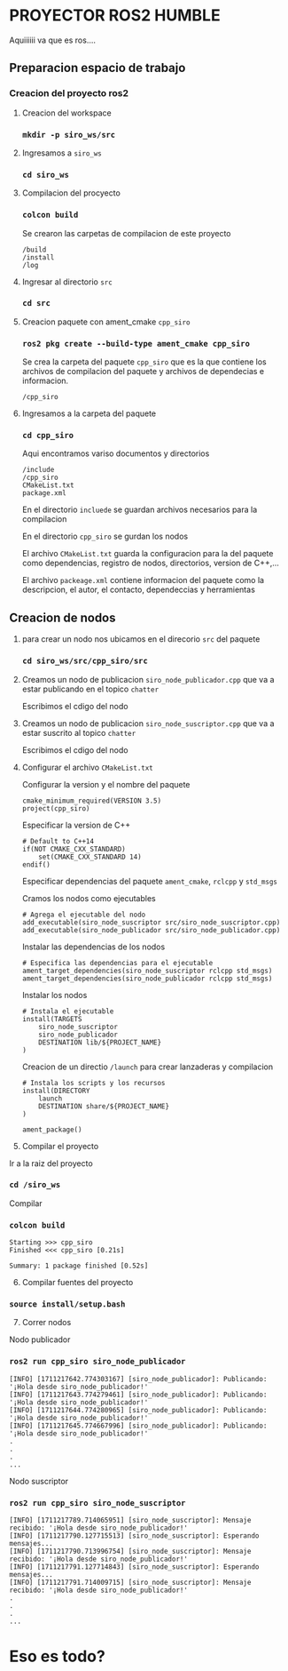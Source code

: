 # PROYECTOR ROS2 HUMBLE

Aquiiiiii va que es ros....

## Preparacion espacio de trabajo

### Creacion del proyecto ros2

1. Creacion del workspace

    ### `mkdir -p siro_ws/src`

2. Ingresamos a `siro_ws`

    ### `cd siro_ws`

3. Compilacion del procyecto

    ### `colcon build`

    Se crearon las carpetas de compilacion de este proyecto

    ```
    /build
    /install
    /log
    ```

4. Ingresar al directorio `src`

    ### `cd src`

5. Creacion paquete con ament_cmake `cpp_siro`

    ### `ros2 pkg create --build-type ament_cmake cpp_siro`

    Se crea la carpeta del paquete `cpp_siro`
    que es la que contiene los archivos de compilacion del paquete y archivos de dependecias e informacion.

    ```
    /cpp_siro
    ```

6. Ingresamos a la carpeta del paquete

    ### `cd cpp_siro`

    Aqui encontramos variso documentos y directorios

    ```
    /include
    /cpp_siro
    CMakeList.txt
    package.xml
    ```

    En el directorio `incluede` se guardan archivos necesarios para la compilacion

    En el directorio `cpp_siro` se gurdan los nodos

    El archivo `CMakeList.txt` guarda la configuracion para la del paquete como dependencias, registro de nodos, directorios, version de C++,...

    El archivo `packeage.xml` contiene informacion del paquete como la descripcion, el autor, el contacto, dependeccias y herramientas


## Creacion de nodos

1. para crear un nodo nos ubicamos en el direcorio `src` del paquete

    ### `cd siro_ws/src/cpp_siro/src`

2. Creamos un nodo de publicacion `siro_node_publicador.cpp` que va a estar publicando en el topico  `chatter`

    Escribimos el cdigo del nodo

3. Creamos un nodo de publicacion `siro_node_suscriptor.cpp` que va a estar suscrito al topico  `chatter`

    Escribimos el cdigo del nodo

4. Configurar el archivo `CMakeList.txt`

    Configurar la version y el nombre del paquete
    ```
    cmake_minimum_required(VERSION 3.5)
    project(cpp_siro)
    ```

    Especificar la version de C++
    ```
    # Default to C++14
    if(NOT CMAKE_CXX_STANDARD)
        set(CMAKE_CXX_STANDARD 14)
    endif()
    ```

    Especificar dependencias del paquete `ament_cmake`, `rclcpp` y `std_msgs`

    Cramos los nodos como ejecutables
    ```
    # Agrega el ejecutable del nodo
    add_executable(siro_node_suscriptor src/siro_node_suscriptor.cpp)
    add_executable(siro_node_publicador src/siro_node_publicador.cpp)
    ```

    Instalar las dependencias de los nodos
    ```
    # Especifica las dependencias para el ejecutable
    ament_target_dependencies(siro_node_suscriptor rclcpp std_msgs)
    ament_target_dependencies(siro_node_publicador rclcpp std_msgs)

    ```

    Instalar los nodos 
    ```
    # Instala el ejecutable
    install(TARGETS
        siro_node_suscriptor
        siro_node_publicador
        DESTINATION lib/${PROJECT_NAME}
    )
    ```

    Creacion de un directio `/launch` para crear lanzaderas y compilacion

    ```
    # Instala los scripts y los recursos
    install(DIRECTORY
        launch
        DESTINATION share/${PROJECT_NAME}
    )

    ament_package()
    ```


5. Compilar el proyecto

Ir a la raiz del proyecto

### `cd /siro_ws`

Compilar

### `colcon build`

```
Starting >>> cpp_siro
Finished <<< cpp_siro [0.21s]                     

Summary: 1 package finished [0.52s]

```

6. Compilar fuentes del proyecto

### `source install/setup.bash`

7. Correr nodos 

Nodo publicador 

### `ros2 run cpp_siro siro_node_publicador`

```
[INFO] [1711217642.774303167] [siro_node_publicador]: Publicando: '¡Hola desde siro_node_publicador!'
[INFO] [1711217643.774279461] [siro_node_publicador]: Publicando: '¡Hola desde siro_node_publicador!'
[INFO] [1711217644.774280965] [siro_node_publicador]: Publicando: '¡Hola desde siro_node_publicador!'
[INFO] [1711217645.774667996] [siro_node_publicador]: Publicando: '¡Hola desde siro_node_publicador!'
.
.
.
...
```

Nodo suscriptor

### `ros2 run cpp_siro siro_node_suscriptor`
```
[INFO] [1711217789.714065951] [siro_node_suscriptor]: Mensaje recibido: '¡Hola desde siro_node_publicador!'
[INFO] [1711217790.127715513] [siro_node_suscriptor]: Esperando mensajes...
[INFO] [1711217790.713996754] [siro_node_suscriptor]: Mensaje recibido: '¡Hola desde siro_node_publicador!'
[INFO] [1711217791.127714843] [siro_node_suscriptor]: Esperando mensajes...
[INFO] [1711217791.714009715] [siro_node_suscriptor]: Mensaje recibido: '¡Hola desde siro_node_publicador!'
.
.
.
...
```



# Eso es todo?
